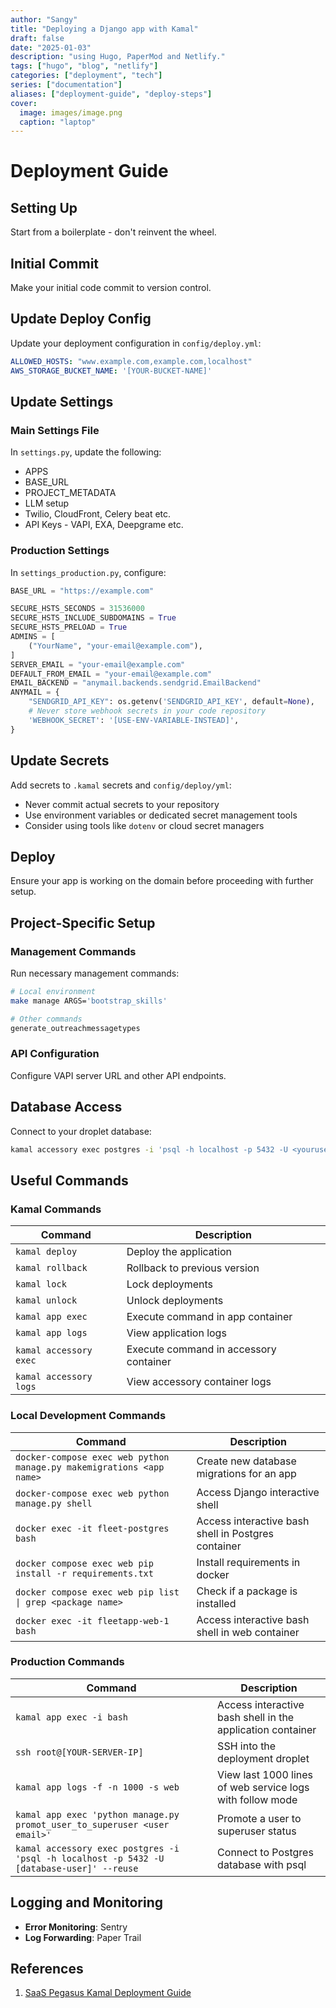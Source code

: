 ```yaml
---
author: "Sangy"
title: "Deploying a Django app with Kamal"
draft: false
date: "2025-01-03"
description: "using Hugo, PaperMod and Netlify."
tags: ["hugo", "blog", "netlify"]
categories: ["deployment", "tech"]
series: ["documentation"]
aliases: ["deployment-guide", "deploy-steps"]
cover:
  image: images/image.png
  caption: "laptop"
---
```


# Deployment Guide

## Setting Up
Start from a boilerplate - don't reinvent the wheel.

## Initial Commit
Make your initial code commit to version control.

## Update Deploy Config
Update your deployment configuration in `config/deploy.yml`:

```yaml
ALLOWED_HOSTS: "www.example.com,example.com,localhost"
AWS_STORAGE_BUCKET_NAME: '[YOUR-BUCKET-NAME]'
```

## Update Settings

### Main Settings File
In `settings.py`, update the following:

- APPS
- BASE_URL 
- PROJECT_METADATA
- LLM setup
- Twilio, CloudFront, Celery beat etc.
- API Keys - VAPI, EXA, Deepgrame etc.

### Production Settings
In `settings_production.py`, configure:

```python
BASE_URL = "https://example.com"

SECURE_HSTS_SECONDS = 31536000
SECURE_HSTS_INCLUDE_SUBDOMAINS = True
SECURE_HSTS_PRELOAD = True
ADMINS = [
    ("YourName", "your-email@example.com"),
]
SERVER_EMAIL = "your-email@example.com"
DEFAULT_FROM_EMAIL = "your-email@example.com"
EMAIL_BACKEND = "anymail.backends.sendgrid.EmailBackend"
ANYMAIL = {
    "SENDGRID_API_KEY": os.getenv('SENDGRID_API_KEY', default=None),
    # Never store webhook secrets in your code repository
    'WEBHOOK_SECRET': '[USE-ENV-VARIABLE-INSTEAD]',
}
```

## Update Secrets
Add secrets to `.kamal` secrets and `config/deploy/yml`:

- Never commit actual secrets to your repository
- Use environment variables or dedicated secret management tools
- Consider using tools like `dotenv` or cloud secret managers

## Deploy
Ensure your app is working on the domain before proceeding with further setup.

## Project-Specific Setup

### Management Commands
Run necessary management commands:

```bash
# Local environment
make manage ARGS='bootstrap_skills'

# Other commands
generate_outreachmessagetypes
```

### API Configuration
Configure VAPI server URL and other API endpoints.

## Database Access
Connect to your droplet database:

```bash
kamal accessory exec postgres -i 'psql -h localhost -p 5432 -U <youruser>' --reuse
```

## Useful Commands

### Kamal Commands

| Command | Description |
|---------|-------------|
| `kamal deploy` | Deploy the application |
| `kamal rollback` | Rollback to previous version |
| `kamal lock` | Lock deployments |
| `kamal unlock` | Unlock deployments |
| `kamal app exec` | Execute command in app container |
| `kamal app logs` | View application logs |
| `kamal accessory exec` | Execute command in accessory container |
| `kamal accessory logs` | View accessory container logs |

### Local Development Commands

| Command | Description |
|---------|-------------|
| `docker-compose exec web python manage.py makemigrations <app name>` | Create new database migrations for an app |
| `docker-compose exec web python manage.py shell` | Access Django interactive shell |
| `docker exec -it fleet-postgres bash` | Access interactive bash shell in Postgres container |
| `docker compose exec web pip install -r requirements.txt` | Install requirements in docker |
| `docker compose exec web pip list \| grep <package name>` | Check if a package is installed |
| `docker exec -it fleetapp-web-1 bash` | Access interactive bash shell in web container |

### Production Commands

| Command | Description |
|---------|-------------|
| `kamal app exec -i bash` | Access interactive bash shell in the application container |
| `ssh root@[YOUR-SERVER-IP]` | SSH into the deployment droplet |
| `kamal app logs -f -n 1000 -s web` | View last 1000 lines of web service logs with follow mode |
| `kamal app exec 'python manage.py promot_user_to_superuser <user email>'` | Promote a user to superuser status |
| `kamal accessory exec postgres -i 'psql -h localhost -p 5432 -U [database-user]' --reuse` | Connect to Postgres database with psql |

## Logging and Monitoring
- **Error Monitoring**: Sentry
- **Log Forwarding**: Paper Trail 

## References
1. [SaaS Pegasus Kamal Deployment Guide](https://docs.saaspegasus.com/deployment/kamal/?highlight=kamal)